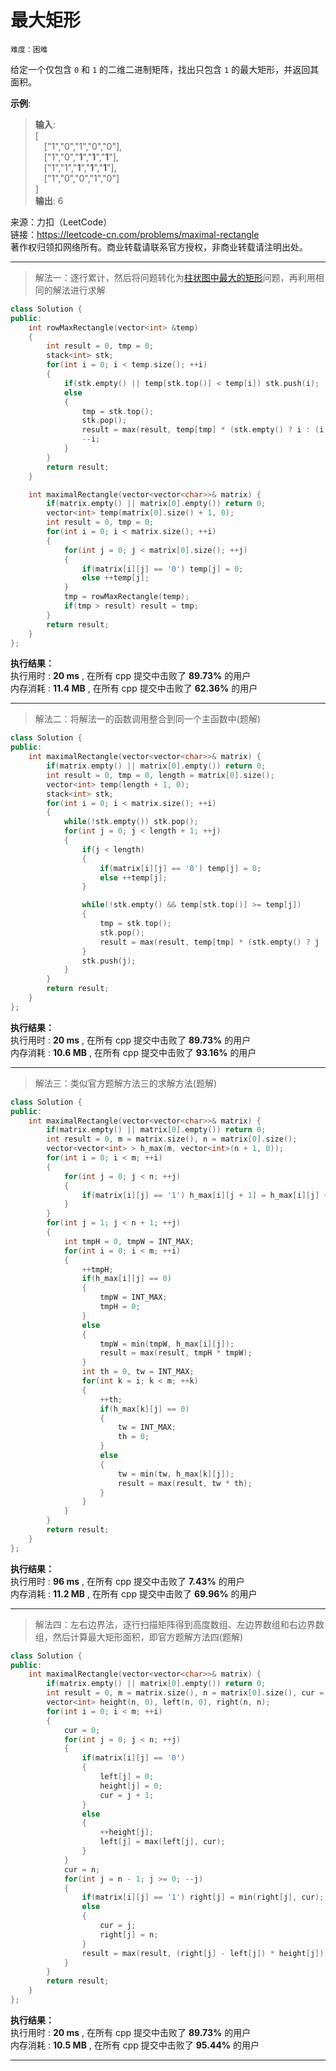 # 最大矩形 #  
`难度：困难` 

给定一个仅包含 `0` 和 `1` 的二维二进制矩阵，找出只包含 `1` 的最大矩形，并返回其面积。    

**示例**:   
>**输入**:   
>[  
>&emsp;["1","0","1","0","0"],  
>&emsp;["1","0","**1**","**1**","**1**"],  
>&emsp;["1","1","**1**","**1**","**1**"],  
>&emsp;["1","0","0","1","0"]  
>]  
>**输出**: 6  

来源：力扣（LeetCode）  
链接：https://leetcode-cn.com/problems/maximal-rectangle  
著作权归领扣网络所有。商业转载请联系官方授权，非商业转载请注明出处。  

---  
>解法一：逐行累计，然后将问题转化为[柱状图中最大的矩形](./84.柱状图中最大的矩形.md)问题，再利用相同的解法进行求解  

```C++
class Solution {
public:
    int rowMaxRectangle(vector<int> &temp)
    {
        int result = 0, tmp = 0;
        stack<int> stk;
        for(int i = 0; i < temp.size(); ++i)
        {
            if(stk.empty() || temp[stk.top()] < temp[i]) stk.push(i);
            else
            {
                tmp = stk.top();
                stk.pop();
                result = max(result, temp[tmp] * (stk.empty() ? i : (i - stk.top() - 1)));
                --i;
            }
        }
        return result;
    }

    int maximalRectangle(vector<vector<char>>& matrix) {
        if(matrix.empty() || matrix[0].empty()) return 0;
        vector<int> temp(matrix[0].size() + 1, 0);
        int result = 0, tmp = 0;
        for(int i = 0; i < matrix.size(); ++i)
        {
            for(int j = 0; j < matrix[0].size(); ++j)
            {
                if(matrix[i][j] == '0') temp[j] = 0;
                else ++temp[j];
            }
            tmp = rowMaxRectangle(temp);
            if(tmp > result) result = tmp;
        }
        return result;
    }
};
```  

**执行结果：**  
执行用时 : **20 ms** , 在所有 cpp 提交中击败了 **89.73%** 的用户  
内存消耗 : **11.4 MB** , 在所有 cpp 提交中击败了 **62.36%** 的用户  

---  
>解法二：将解法一的函数调用整合到同一个主函数中(题解)  

```C++
class Solution {
public:
    int maximalRectangle(vector<vector<char>>& matrix) {
        if(matrix.empty() || matrix[0].empty()) return 0;
        int result = 0, tmp = 0, length = matrix[0].size();
        vector<int> temp(length + 1, 0);
        stack<int> stk;
        for(int i = 0; i < matrix.size(); ++i)
        {
            while(!stk.empty()) stk.pop();
            for(int j = 0; j < length + 1; ++j)
            {
                if(j < length)
                {
                    if(matrix[i][j] == '0') temp[j] = 0;
                    else ++temp[j];
                }

                while(!stk.empty() && temp[stk.top()] >= temp[j])
                {
                    tmp = stk.top();
                    stk.pop();
                    result = max(result, temp[tmp] * (stk.empty() ? j : (j - stk.top() - 1)));
                }
                stk.push(j);
            }
        }
        return result;
    }
};
```  

**执行结果：**  
执行用时 : **20 ms** , 在所有 cpp 提交中击败了 **89.73%** 的用户  
内存消耗 : **10.6 MB** , 在所有 cpp 提交中击败了 **93.16%** 的用户  

---  
>解法三：类似官方题解方法三的求解方法(题解)  

```C++
class Solution {
public:
    int maximalRectangle(vector<vector<char>>& matrix) {
        if(matrix.empty() || matrix[0].empty()) return 0;
        int result = 0, m = matrix.size(), n = matrix[0].size();
        vector<vector<int> > h_max(m, vector<int>(n + 1, 0));
        for(int i = 0; i < m; ++i)
        {
            for(int j = 0; j < n; ++j)
            {
                if(matrix[i][j] == '1') h_max[i][j + 1] = h_max[i][j] + 1;
            }
        }
        for(int j = 1; j < n + 1; ++j)
        {
            int tmpH = 0, tmpW = INT_MAX;
            for(int i = 0; i < m; ++i)
            {
                ++tmpH;
                if(h_max[i][j] == 0)
                {
                    tmpW = INT_MAX;
                    tmpH = 0;
                }
                else
                {
                    tmpW = min(tmpW, h_max[i][j]);
                    result = max(result, tmpH * tmpW);
                }
                int th = 0, tw = INT_MAX;
                for(int k = i; k < m; ++k)
                {
                    ++th;
                    if(h_max[k][j] == 0)
                    {
                        tw = INT_MAX;
                        th = 0;
                    }
                    else
                    {
                        tw = min(tw, h_max[k][j]);
                        result = max(result, tw * th);
                    }
                }
            }
        }
        return result;
    }
};
```  

**执行结果：**  
执行用时 : **96 ms** , 在所有 cpp 提交中击败了 **7.43%** 的用户  
内存消耗 : **11.2 MB** , 在所有 cpp 提交中击败了 **69.96%** 的用户  

---  
>解法四：左右边界法，逐行扫描矩阵得到高度数组、左边界数组和右边界数组，然后计算最大矩形面积，即官方题解方法四(题解)  

```C++
class Solution {
public:
    int maximalRectangle(vector<vector<char>>& matrix) {
        if(matrix.empty() || matrix[0].empty()) return 0;
        int result = 0, m = matrix.size(), n = matrix[0].size(), cur = 0;
        vector<int> height(n, 0), left(n, 0), right(n, n);
        for(int i = 0; i < m; ++i)
        {
            cur = 0;
            for(int j = 0; j < n; ++j)
            {
                if(matrix[i][j] == '0')
                {
                    left[j] = 0;
                    height[j] = 0;
                    cur = j + 1;
                }
                else
                {
                    ++height[j];
                    left[j] = max(left[j], cur);
                }
            }
            cur = n;
            for(int j = n - 1; j >= 0; --j)
            {
                if(matrix[i][j] == '1') right[j] = min(right[j], cur);
                else
                {
                    cur = j;
                    right[j] = n;
                }
                result = max(result, (right[j] - left[j]) * height[j]);
            }
        }
        return result;
    }
};
```  

**执行结果：**  
执行用时 : **20 ms** , 在所有 cpp 提交中击败了 **89.73%** 的用户  
内存消耗 : **10.5 MB** , 在所有 cpp 提交中击败了 **95.44%** 的用户  

---  